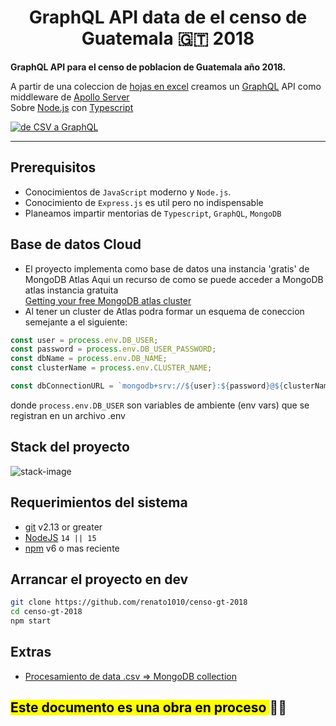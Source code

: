 <div>
  <h1 align="center">GraphQL API data de el censo de Guatemala 🇬🇹 2018</h1>
  <strong>
    GraphQL API para el censo de poblacion de Guatemala año 2018.
  </strong>
  <p>
    A partir de una coleccion de <a href="https://www.censopoblacion.gt/explorador">hojas en excel</a>
    creamos un <a href="https://graphql.org/">GraphQL</a> API como middleware de <a href="https://www.apollographql.com/docs/apollo-server/">Apollo Server</a><br>
    Sobre <a href="https://nodejs.org/en/">Node.js</a> con <a href="https://www.typescriptlang.org/">Typescript</a> 
  </p>

  <a href="https://epicreact.dev">
    <img
      alt="de CSV a GraphQL"
      src="https://icons-images.s3.us-east-2.amazonaws.com/censo-gt-2018/main_pic_censo_header1.png"
    />
  </a>
</div>

<hr />

## Prerequisitos

- Conocimientos de `JavaScript` moderno y `Node.js`.
- Conocimiento de `Express.js` es util pero no indispensable
- Planeamos impartir mentorias de `Typescript`, `GraphQL`, `MongoDB`

## Base de datos Cloud
 - El proyecto implementa como base de datos una instancia 'gratis' de MongoDB Atlas
Aqui un recurso de como se puede acceder a MongoDB atlas instancia gratuita  
[Getting your free MongoDB atlas cluster](https://www.youtube-nocookie.com/embed/rPqRyYJmx2g)
 - Al tener un cluster de Atlas podra formar un esquema de coneccion semejante a el siguiente:
```typescript
const user = process.env.DB_USER;
const password = process.env.DB_USER_PASSWORD;
const dbName = process.env.DB_NAME;
const clusterName = process.env.CLUSTER_NAME;

const dbConnectionURL = `mongodb+srv://${user}:${password}@${clusterName}.h8rwn.mongodb.net/${dbName}?retryWrites=true&w=majority`;
```
donde `process.env.DB_USER` son variables de ambiente (env vars) que se registran en un archivo .env

## Stack del proyecto

![stack-image](https://icons-images.s3.us-east-2.amazonaws.com/censo-gt-2018/censo-gt-2018_stack1.png)

## Requerimientos del sistema

- [git][git] v2.13 or greater
- [NodeJS][node] `14 || 15`
- [npm][npm] v6 o mas reciente

## Arrancar el proyecto en dev

```bash
git clone https://github.com/renato1010/censo-gt-2018
cd censo-gt-2018
npm start
```

## Extras
 - [Procesamiento de data .csv => MongoDB collection](data-piping.md)

<h2><mark>Este documento es una obra en proceso </mark>🤙🏼</h2>

<!-- prettier-ignore-start -->
[npm]: https://www.npmjs.com/
[node]: https://nodejs.org
[git]: https://git-scm.com/
<!-- prettier-ignore-end -->

